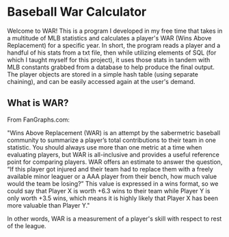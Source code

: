 # Baseball War Calculator

Welcome to WAR! This is a program I developed in my free time that takes in a multitude of MLB statistics and calculates a player's WAR (Wins Above Replacement) for a specific year. In short, the program reads a player and a handful of his stats from a txt file, then while utilizing elements of SQL (for which I taught myself for this project), it uses those stats in tandem with MLB constants grabbed from a database to help produce the final output. The player objects are stored in a simple hash table (using separate chaining), and can be easily accessed again at the user's demand.

## What is WAR?
From FanGraphs.com:

"Wins Above Replacement (WAR) is an attempt by the sabermetric baseball community to summarize a player’s total contributions to their team in one statistic. You should always use more than one metric at a time when evaluating players, but WAR is all-inclusive and provides a useful reference point for comparing players. WAR offers an estimate to answer the question, “If this player got injured and their team had to replace them with a freely available minor leaguer or a AAA player from their bench, how much value would the team be losing?” This value is expressed in a wins format, so we could say that Player X is worth +6.3 wins to their team while Player Y is only worth +3.5 wins, which means it is highly likely that Player X has been more valuable than Player Y."

In other words, WAR is a measurement of a player's skill with respect to rest of the league.

